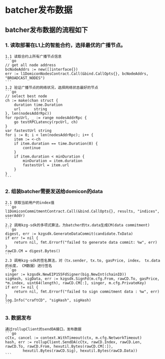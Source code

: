 # batcher发布数据
## batcher发布数据的流程如下  
### 1. 读取部署在L1上的智能合约，选择最优的广播节点。  
    1.1 读取合约上所有广播节点信息  
    ```go
    // get all node address
	bcNodeAddrs := new([]interface{})
	err := l1DomiconNodesContract.Call(&bind.CallOpts{}, bcNodeAddrs, "BROADCAST_NODES")
    ```
    1.2 验证广播节点的网络状况，选择网络状态最好的节点
    ```go
    // select best node
    ch := make(chan struct {
		duration time.Duration
		url      string
	}, len(nodesAddrRpc))
	for rpcUrl, _ := range nodesAddrRpc {
		go testRPCLatency(rpcUrl, ch)
	}
	var fastestUrl string
	for i := 0; i < len(nodesAddrRpc); i++ {
		item := <-ch
		if item.duration == time.Duration(0) {
			continue
		}
		if item.duration < minDuration {
			minDuration = item.duration
			fastestUrl = item.url
		}
	}
    ```
### 2. 组装batcher需要发送给domicon的data  

    2.1 获取当前用户的index值  
    ```go
    l1DomiconCommitmentContract.Call(&bind.CallOpts{}, results, "indices", userAddr)
    ```
    2.2 调用kzg-sdk的多项式算法，为batcher的tx.data生成CM(data commitment)
    ```go
    digest, err := kzgsdk.GenerateDataCommit(candidate.TxData)
	if err != nil {
		return nil, fmt.Errorf("failed to generate data commit: %w", err)
	}
	rawCD.CM = digest.Bytes()
    ```
    2.3 调用kzg-sdk的签名算法，对（tx.sender, tx.to, gasPrice, index， tx.data的长度， CM数据）进行签名  
    ```go
    singer := kzgsdk.NewEIP155FdSigner(big.NewInt(chainID))
	sigHash, sigData, err := kzgsdk.SignFd(m.cfg.From, rawCD.To, gasPrice, *m.index, uint64(length), rawCD.CM[:], singer, m.cfg.PrivateKey)
	if err != nil {
		return nil, fmt.Errorf("failed to sign commitment data : %w", err)
	}
	log.Info("craftCD", "sigHash", sigHash)
    ```
### 3. 数据发布
    通过rollupClient的sendDA接口，发布数据
    ```go
    cCtx, cancel := context.WithTimeout(ctx, m.cfg.NetworkTimeout)
	hash, err := rollupClient.SendDA(cCtx, rawCD.Index, rawCD.Len, rawCD.To, rawCD.From, hexutil.Bytes(rawCD.CM[:]),
			hexutil.Bytes(rawCD.Sig), hexutil.Bytes(rawCD.Data))
    ```